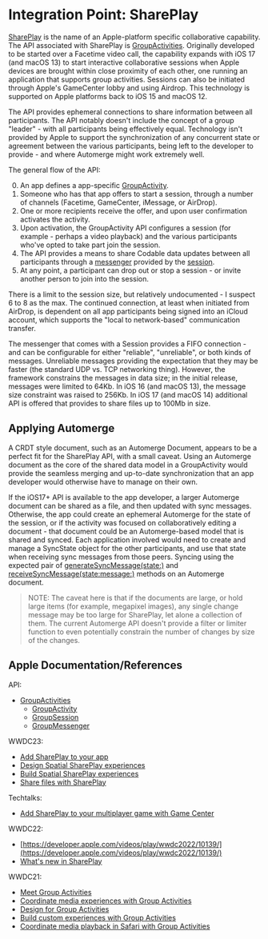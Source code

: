 # Integration Point: SharePlay

[SharePlay](https://developer.apple.com/shareplay/) is the name of an Apple-platform specific collaborative capability.
The API associated with SharePlay is [GroupActivities](https://developer.apple.com/documentation/GroupActivities/).
Originally developed to be started over a Facetime video call, the capability expands with iOS 17 (and macOS 13) to start interactive collaborative sessions when Apple devices are brought within close proximity of each other, one running an application that supports group activities.
Sessions can also be initiated through Apple's GameCenter lobby and using Airdrop.
This technology is supported on Apple platforms back to iOS 15 and macOS 12.

The API provides ephemeral connections to share information between all participants.
The API notably doesn't include the concept of a group "leader" - with all participants being effectively equal.
Technology isn't provided by Apple to support the synchronization of any concurrent state or agreement between the various participants, being left to the developer to provide - and where Automerge might work extremely well.

The general flow of the API:

0. An app defines a app-specific [GroupActivity](https://developer.apple.com/documentation/groupactivities/groupactivity).
1. Someone who has that app offers to start a session, through a number of channels (Facetime, GameCenter, iMessage, or AirDrop).
2. One or more recipients receive the offer, and upon user confirmation activates the activity.
3. Upon activation, the GroupActivity API configures a session (for example - perhaps a video playback) and the various participants who've opted to take part join the session.
4. The API provides a means to share Codable data updates between all participants through a [messenger](https://developer.apple.com/documentation/groupactivities/groupsessionmessenger) provided by the [session](https://developer.apple.com/documentation/groupactivities/groupsession).
5. At any point, a participant can drop out or stop a session - or invite another person to join into the session. 

There is a limit to the session size, but relatively undocumented - I suspect 6 to 8 as the max.
The continued connection, at least when initiated from AirDrop, is dependent on all app participants being signed into an iCloud account, which supports the "local to network-based" communication transfer.

The messenger that comes with a Session provides a FIFO connection - and can be configurable for either "reliable", "unreliable", or both kinds of messages.
Unreliable messages providing the expectation that they may be faster (the standard UDP vs. TCP networking thing).
However, the framework constrains the messages in data size; in the initial release, messages were limited to 64Kb.
In iOS 16 (and macOS 13), the message size constraint was raised to 256Kb.
In iOS 17 (and macOS 14) additional API is offered that provides to share files up to 100Mb in size.

## Applying Automerge

A CRDT style document, such as an Automerge Document, appears to be a perfect fit for the SharePlay API, with a small caveat.
Using an Automerge document as the core of the shared data model in a GroupActivity would provide the seamless merging and up-to-date synchronization that an app developer would otherwise have to manage on their own.

If the iOS17+ API is available to the app developer, a larger Automerge document can be shared as a file, and then updated with sync messages.
Otherwise, the app could create an ephemeral Automerge for the state of the session, or if the activity was focused on collaboratively editing a document - that document could be an Automerge-based model that is shared and synced.
Each application involved would need to create and manage a SyncState object for the other participants, and use that state when receiving sync messages from those peers.
Syncing using the expected pair of [generateSyncMessage(state:)](https://automerge.org/automerge-swift/documentation/automerge/document/generatesyncmessage(state:)) and [receiveSyncMessage(state:message:)](https://automerge.org/automerge-swift/documentation/automerge/document/receivesyncmessage(state:message:)) methods on an Automerge document.

> NOTE: The caveat here is that if the documents are large, or hold large items (for example, megapixel images), any single change message may be too large for SharePlay, let alone a collection of them. The current Automerge API doesn't provide a filter or limiter function to even potentially constrain the number of changes by size of the changes.

## Apple Documentation/References

API:

- [GroupActivities](https://developer.apple.com/documentation/GroupActivities/)
  - [GroupActivity](https://developer.apple.com/documentation/groupactivities/groupactivity)
  - [GroupSession](https://developer.apple.com/documentation/groupactivities/groupsession)
  - [GroupMessenger](https://developer.apple.com/documentation/groupactivities/groupsessionmessenger)

WWDC23:

- [Add SharePlay to your app](https://developer.apple.com/videos/play/wwdc2023/10239)
- [Design Spatial SharePlay experiences](https://developer.apple.com/videos/play/wwdc2023/10075/)
- [Build Spatial SharePlay experiences](https://developer.apple.com/videos/play/wwdc2023/10087)
- [Share files with SharePlay](https://developer.apple.com/videos/play/wwdc2023/10241)

Techtalks:

- [Add SharePlay to your multiplayer game with Game Center](https://developer.apple.com/videos/play/tech-talks/110338/)

WWDC22:

- [https://developer.apple.com/videos/play/wwdc2022/10139/](https://developer.apple.com/videos/play/wwdc2022/10139/)
- [What's new in SharePlay](https://developer.apple.com/videos/play/wwdc2022/10140/)

WWDC21:

- [Meet Group Activities](https://developer.apple.com/videos/play/wwdc2021/10183/)
- [Coordinate media experiences with Group Activities](https://developer.apple.com/videos/play/wwdc2021/10225/)
- [Design for Group Activities](https://developer.apple.com/videos/play/wwdc2021/10184/)
- [Build custom experiences with Group Activities](https://developer.apple.com/videos/play/wwdc2021/10187/)
- [Coordinate media playback in Safari with Group Activities](https://developer.apple.com/videos/play/wwdc2021/10189/)